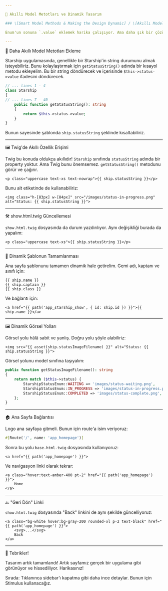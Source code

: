 ```yaml
---

🚀 Akıllı Model Metotları ve Dinamik Tasarım

### \[Smart Model Methods & Making the Design Dynamic] / \[Akıllı Model Metotları ve Tasarımı Dinamik Hale Getirmek]

Enum'un sonuna `.value` eklemek harika çalışıyor. Ama daha şık bir çözüm daha göstermek istiyorum.

---
```


🧠 Daha Akıllı Model Metotları Ekleme

Starship uygulamasında, genellikle bir Starship'in string durumunu almak isteyebiliriz. Bunu kolaylaştırmak için `getStatusString()` adında bir kısayol metodu ekleyelim. Bu bir string döndürecek ve içerisinde `$this->status->value` ifadesini döndürecek.

```php
// ... lines 1 - 4
class Starship
{
// ... lines 7 - 40
    public function getStatusString(): string
    {
        return $this->status->value;
    }
}
```

Bunun sayesinde şablonda `ship.statusString` şeklinde kısaltabiliriz.

---

🖼️ Twig'de Akıllı Özellik Erişimi

Twig bu konuda oldukça akıllıdır! `Starship` sınıfında `statusString` adında bir property yoktur. Ama Twig bunu önemsemez. `getStatusString()` metodunu görür ve çağırır.

```twig
<p class="uppercase text-xs text-nowrap">{{ ship.statusString }}</p>
```

Bunu alt etiketinde de kullanabiliriz:

```twig
<img class="h-[83px] w-[84px]" src="/images/status-in-progress.png" alt="Status: {{ ship.statusString }}">
```

---

🛠 show\.html.twig Güncellemesi

`show.html.twig` dosyasında da durum yazdırılıyor. Aynı değişikliği burada da yapalım:

```twig
<p class="uppercase text-xs">{{ ship.statusString }}</p>
```

---

🌌 Dinamik Şablonun Tamamlanması

Ana sayfa şablonunu tamamen dinamik hale getirelim. Gemi adı, kaptanı ve sınıfı için:

```twig
{{ ship.name }}
{{ ship.captain }}
{{ ship.class }}
```

Ve bağlantı için:

```twig
<a href="{{ path('app_starship_show', { id: ship.id }) }}">{{ ship.name }}</a>
```

---

🖼️ Dinamik Görsel Yolları

Görsel yolu hâlâ sabit ve yanlış. Doğru yolu şöyle alabiliriz:

```twig
<img src="{{ asset(ship.statusImageFilename) }}" alt="Status: {{ ship.statusString }}">
```

Görsel yolunu model sınıfına taşıyalım:

```php
public function getStatusImageFilename(): string
{
    return match ($this->status) {
        StarshipStatusEnum::WAITING => 'images/status-waiting.png',
        StarshipStatusEnum::IN_PROGRESS => 'images/status-in-progress.png',
        StarshipStatusEnum::COMPLETED => 'images/status-complete.png',
    };
}
```

---

🏠 Ana Sayfa Bağlantısı

Logo ana sayfaya gitmeli. Bunun için route'a isim veriyoruz:

```php
#[Route('/', name: 'app_homepage')]
```

Sonra bu yolu `base.html.twig` dosyasında kullanıyoruz:

```twig
<a href="{{ path('app_homepage') }}">
```

Ve navigasyon linki olarak tekrar:

```twig
<a class="hover:text-amber-400 pt-2" href="{{ path('app_homepage') }}">
    Home
</a>
```

---

🔙 "Geri Dön" Linki

`show.html.twig` dosyasında "Back" linkini de aynı şekilde güncelliyoruz:

```twig
<a class="bg-white hover:bg-gray-200 rounded-xl p-2 text-black" href="{{ path('app_homepage') }}">
    <svg>...</svg>
    Back
</a>
```

---

🎉 Tebrikler!

Tasarım artık tamamlandı! Artık sayfamız gerçek bir uygulama gibi görünüyor ve hissediliyor. Harikasınız!

Sırada: Tıklanınca sidebar’ı kapatma gibi daha ince detaylar. Bunun için Stimulus kullanacağız.
